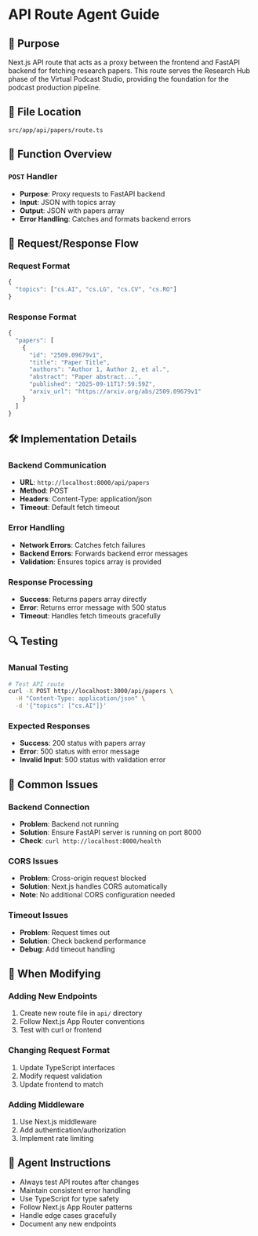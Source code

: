 # API Route Agent Guide

## 🎯 Purpose

Next.js API route that acts as a proxy between the frontend and FastAPI backend for fetching research papers. This route serves the Research Hub phase of the Virtual Podcast Studio, providing the foundation for the podcast production pipeline.

## 📁 File Location

```text
src/app/api/papers/route.ts
```

## 🔧 Function Overview

### `POST` Handler

- **Purpose**: Proxy requests to FastAPI backend
- **Input**: JSON with topics array
- **Output**: JSON with papers array
- **Error Handling**: Catches and formats backend errors

## 🔄 Request/Response Flow

### Request Format

```typescript
{
  "topics": ["cs.AI", "cs.LG", "cs.CV", "cs.RO"]
}
```

### Response Format

```typescript
{
  "papers": [
    {
      "id": "2509.09679v1",
      "title": "Paper Title",
      "authors": "Author 1, Author 2, et al.",
      "abstract": "Paper abstract...",
      "published": "2025-09-11T17:59:59Z",
      "arxiv_url": "https://arxiv.org/abs/2509.09679v1"
    }
  ]
}
```

## 🛠️ Implementation Details

### Backend Communication

- **URL**: `http://localhost:8000/api/papers`
- **Method**: POST
- **Headers**: Content-Type: application/json
- **Timeout**: Default fetch timeout

### Error Handling

- **Network Errors**: Catches fetch failures
- **Backend Errors**: Forwards backend error messages
- **Validation**: Ensures topics array is provided

### Response Processing

- **Success**: Returns papers array directly
- **Error**: Returns error message with 500 status
- **Timeout**: Handles fetch timeouts gracefully

## 🔍 Testing

### Manual Testing

```bash
# Test API route
curl -X POST http://localhost:3000/api/papers \
  -H "Content-Type: application/json" \
  -d '{"topics": ["cs.AI"]}'
```

### Expected Responses

- **Success**: 200 status with papers array
- **Error**: 500 status with error message
- **Invalid Input**: 500 status with validation error

## 🐛 Common Issues

### Backend Connection

- **Problem**: Backend not running
- **Solution**: Ensure FastAPI server is running on port 8000
- **Check**: `curl http://localhost:8000/health`

### CORS Issues

- **Problem**: Cross-origin request blocked
- **Solution**: Next.js handles CORS automatically
- **Note**: No additional CORS configuration needed

### Timeout Issues

- **Problem**: Request times out
- **Solution**: Check backend performance
- **Debug**: Add timeout handling

## 📝 When Modifying

### Adding New Endpoints

1. Create new route file in `api/` directory
2. Follow Next.js App Router conventions
3. Test with curl or frontend

### Changing Request Format

1. Update TypeScript interfaces
2. Modify request validation
3. Update frontend to match

### Adding Middleware

1. Use Next.js middleware
2. Add authentication/authorization
3. Implement rate limiting

## 🎯 Agent Instructions

- Always test API routes after changes
- Maintain consistent error handling
- Use TypeScript for type safety
- Follow Next.js App Router patterns
- Handle edge cases gracefully
- Document any new endpoints

